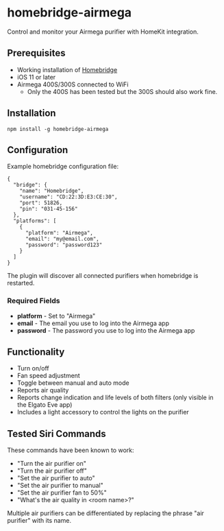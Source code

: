 # homebridge-airmega

Control and monitor your Airmega purifier with HomeKit integration.

## Prerequisites

* Working installation of [Homebridge](https://github.com/nfarina/homebridge)
* iOS 11 or later
* Airmega 400S/300S connected to WiFi
    * Only the 400S has been tested but the 300S should also work fine.

## Installation

```
npm install -g homebridge-airmega
```

## Configuration

Example homebridge configuration file:

```
{
  "bridge": {
    "name": "Homebridge",
    "username": "CD:22:3D:E3:CE:30",
    "port": 51826,
    "pin": "031-45-156"
  },
  "platforms": [
    {
      "platform": "Airmega",
      "email": "my@email.com",
      "password": "password123"
    }
  ]
}
```

The plugin will discover all connected purifiers when homebridge is restarted.

### Required Fields
* **platform** - Set to "Airmega"
* **email** - The email you use to log into the Airmega app
* **password** - The password you use to log into the Airmega app

## Functionality

* Turn on/off
* Fan speed adjustment
* Toggle between manual and auto mode
* Reports air quality
* Reports change indication and life levels of both filters (only visible in the Elgato Eve app)
* Includes a light accessory to control the lights on the purifier

## Tested Siri Commands

These commands have been known to work:

* "Turn the air purifier on"
* "Turn the air purifier off"
* "Set the air purifier to auto"
* "Set the air purifier to manual"
* "Set the air purifier fan to 50%"
* "What's the air quality in \<room name\>?"

Multiple air purifiers can be differentiated by replacing the phrase "air purifier" with its name.